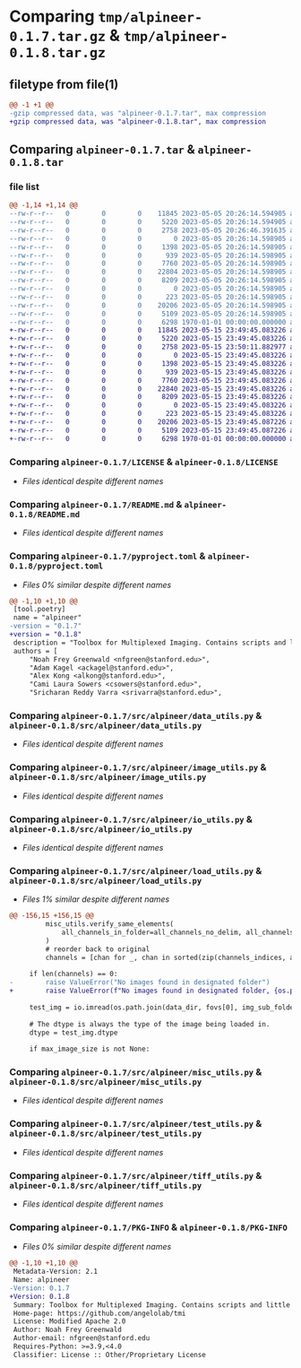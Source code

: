 # Comparing `tmp/alpineer-0.1.7.tar.gz` & `tmp/alpineer-0.1.8.tar.gz`

## filetype from file(1)

```diff
@@ -1 +1 @@
-gzip compressed data, was "alpineer-0.1.7.tar", max compression
+gzip compressed data, was "alpineer-0.1.8.tar", max compression
```

## Comparing `alpineer-0.1.7.tar` & `alpineer-0.1.8.tar`

### file list

```diff
@@ -1,14 +1,14 @@
--rw-r--r--   0        0        0    11845 2023-05-05 20:26:14.594905 alpineer-0.1.7/LICENSE
--rw-r--r--   0        0        0     5220 2023-05-05 20:26:14.594905 alpineer-0.1.7/README.md
--rw-r--r--   0        0        0     2758 2023-05-05 20:26:46.391635 alpineer-0.1.7/pyproject.toml
--rw-r--r--   0        0        0        0 2023-05-05 20:26:14.598905 alpineer-0.1.7/src/alpineer/__init__.py
--rw-r--r--   0        0        0     1398 2023-05-05 20:26:14.598905 alpineer-0.1.7/src/alpineer/data_utils.py
--rw-r--r--   0        0        0      939 2023-05-05 20:26:14.598905 alpineer-0.1.7/src/alpineer/image_utils.py
--rw-r--r--   0        0        0     7760 2023-05-05 20:26:14.598905 alpineer-0.1.7/src/alpineer/io_utils.py
--rw-r--r--   0        0        0    22804 2023-05-05 20:26:14.598905 alpineer-0.1.7/src/alpineer/load_utils.py
--rw-r--r--   0        0        0     8209 2023-05-05 20:26:14.598905 alpineer-0.1.7/src/alpineer/misc_utils.py
--rw-r--r--   0        0        0        0 2023-05-05 20:26:14.598905 alpineer-0.1.7/src/alpineer/py.typed
--rw-r--r--   0        0        0      223 2023-05-05 20:26:14.598905 alpineer-0.1.7/src/alpineer/settings.py
--rw-r--r--   0        0        0    20206 2023-05-05 20:26:14.598905 alpineer-0.1.7/src/alpineer/test_utils.py
--rw-r--r--   0        0        0     5109 2023-05-05 20:26:14.598905 alpineer-0.1.7/src/alpineer/tiff_utils.py
--rw-r--r--   0        0        0     6298 1970-01-01 00:00:00.000000 alpineer-0.1.7/PKG-INFO
+-rw-r--r--   0        0        0    11845 2023-05-15 23:49:45.083226 alpineer-0.1.8/LICENSE
+-rw-r--r--   0        0        0     5220 2023-05-15 23:49:45.083226 alpineer-0.1.8/README.md
+-rw-r--r--   0        0        0     2758 2023-05-15 23:50:11.882977 alpineer-0.1.8/pyproject.toml
+-rw-r--r--   0        0        0        0 2023-05-15 23:49:45.083226 alpineer-0.1.8/src/alpineer/__init__.py
+-rw-r--r--   0        0        0     1398 2023-05-15 23:49:45.083226 alpineer-0.1.8/src/alpineer/data_utils.py
+-rw-r--r--   0        0        0      939 2023-05-15 23:49:45.083226 alpineer-0.1.8/src/alpineer/image_utils.py
+-rw-r--r--   0        0        0     7760 2023-05-15 23:49:45.083226 alpineer-0.1.8/src/alpineer/io_utils.py
+-rw-r--r--   0        0        0    22840 2023-05-15 23:49:45.083226 alpineer-0.1.8/src/alpineer/load_utils.py
+-rw-r--r--   0        0        0     8209 2023-05-15 23:49:45.083226 alpineer-0.1.8/src/alpineer/misc_utils.py
+-rw-r--r--   0        0        0        0 2023-05-15 23:49:45.083226 alpineer-0.1.8/src/alpineer/py.typed
+-rw-r--r--   0        0        0      223 2023-05-15 23:49:45.083226 alpineer-0.1.8/src/alpineer/settings.py
+-rw-r--r--   0        0        0    20206 2023-05-15 23:49:45.087226 alpineer-0.1.8/src/alpineer/test_utils.py
+-rw-r--r--   0        0        0     5109 2023-05-15 23:49:45.087226 alpineer-0.1.8/src/alpineer/tiff_utils.py
+-rw-r--r--   0        0        0     6298 1970-01-01 00:00:00.000000 alpineer-0.1.8/PKG-INFO
```

### Comparing `alpineer-0.1.7/LICENSE` & `alpineer-0.1.8/LICENSE`

 * *Files identical despite different names*

### Comparing `alpineer-0.1.7/README.md` & `alpineer-0.1.8/README.md`

 * *Files identical despite different names*

### Comparing `alpineer-0.1.7/pyproject.toml` & `alpineer-0.1.8/pyproject.toml`

 * *Files 0% similar despite different names*

```diff
@@ -1,10 +1,10 @@
 [tool.poetry]
 name = "alpineer"
-version = "0.1.7"
+version = "0.1.8"
 description = "Toolbox for Multiplexed Imaging. Contains scripts and little tools which are used throughout ark-analysis, mibi-bin-tools, and toffy."
 authors = [
     "Noah Frey Greenwald <nfgreen@stanford.edu>",
     "Adam Kagel <ackagel@stanford.edu>",
     "Alex Kong <alkong@stanford.edu>",
     "Cami Laura Sowers <csowers@stanford.edu>",
     "Sricharan Reddy Varra <srivarra@stanford.edu>",
```

### Comparing `alpineer-0.1.7/src/alpineer/data_utils.py` & `alpineer-0.1.8/src/alpineer/data_utils.py`

 * *Files identical despite different names*

### Comparing `alpineer-0.1.7/src/alpineer/image_utils.py` & `alpineer-0.1.8/src/alpineer/image_utils.py`

 * *Files identical despite different names*

### Comparing `alpineer-0.1.7/src/alpineer/io_utils.py` & `alpineer-0.1.8/src/alpineer/io_utils.py`

 * *Files identical despite different names*

### Comparing `alpineer-0.1.7/src/alpineer/load_utils.py` & `alpineer-0.1.8/src/alpineer/load_utils.py`

 * *Files 1% similar despite different names*

```diff
@@ -156,15 +156,15 @@
         misc_utils.verify_same_elements(
             all_channels_in_folder=all_channels_no_delim, all_channels_detected=channels_no_delim
         )
         # reorder back to original
         channels = [chan for _, chan in sorted(zip(channels_indices, all_channels))]
 
     if len(channels) == 0:
-        raise ValueError("No images found in designated folder")
+        raise ValueError(f"No images found in designated folder, {os.path.join(data_dir, fovs[0])}")
 
     test_img = io.imread(os.path.join(data_dir, fovs[0], img_sub_folder, channels[0]))
 
     # The dtype is always the type of the image being loaded in.
     dtype = test_img.dtype
 
     if max_image_size is not None:
```

### Comparing `alpineer-0.1.7/src/alpineer/misc_utils.py` & `alpineer-0.1.8/src/alpineer/misc_utils.py`

 * *Files identical despite different names*

### Comparing `alpineer-0.1.7/src/alpineer/test_utils.py` & `alpineer-0.1.8/src/alpineer/test_utils.py`

 * *Files identical despite different names*

### Comparing `alpineer-0.1.7/src/alpineer/tiff_utils.py` & `alpineer-0.1.8/src/alpineer/tiff_utils.py`

 * *Files identical despite different names*

### Comparing `alpineer-0.1.7/PKG-INFO` & `alpineer-0.1.8/PKG-INFO`

 * *Files 0% similar despite different names*

```diff
@@ -1,10 +1,10 @@
 Metadata-Version: 2.1
 Name: alpineer
-Version: 0.1.7
+Version: 0.1.8
 Summary: Toolbox for Multiplexed Imaging. Contains scripts and little tools which are used throughout ark-analysis, mibi-bin-tools, and toffy.
 Home-page: https://github.com/angelolab/tmi
 License: Modified Apache 2.0
 Author: Noah Frey Greenwald
 Author-email: nfgreen@stanford.edu
 Requires-Python: >=3.9,<4.0
 Classifier: License :: Other/Proprietary License
```

